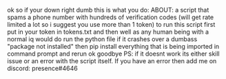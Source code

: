 ok so if your down right dumb this is what you do:
ABOUT: a script that spams a phone number with hundreds of verification codes (will get rate limited a lot so i suggest you use more than 1 token)
to run this script first put in your token in tokens.txt and then well as any human being with a normal iq would do run the python file
if it crashes over a dumbass "package not installed" then pip install everything that is being imported in command prompt and rerun
ok goodbye
PS: if it doesnt work its either skill issue or an error with the script itself. If you have an error then add me on discord: presence#4646
